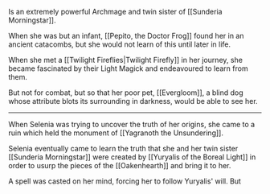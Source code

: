 Is an extremely powerful Archmage and twin sister of [[Sunderia Morningstar]].

When she was but an infant, [[Pepito, the Doctor Frog]] found her in an ancient catacombs, but she would not learn of this until later in life.

When she met a [[Twilight Fireflies|Twilight Firefly]] in her journey, she became fascinated by their Light Magick and endeavoured to learn from them.

But not for combat, but so that her poor pet, [[Evergloom]], a blind dog whose attribute blots its surrounding in darkness, would be able to see her.


---


When Selenia was trying to uncover the truth of her origins, she came to a ruin which held the monument of [[Yagranoth the Unsundering]].

Selenia eventually came to learn the truth that she and her twin sister [[Sunderia Morningstar]] were created by [[Yuryalis of the Boreal Light]] in order to usurp the pieces of the [[Oakenhearth]] and bring it to her.

A spell was casted on her mind, forcing her to follow Yuryalis' will. But 










